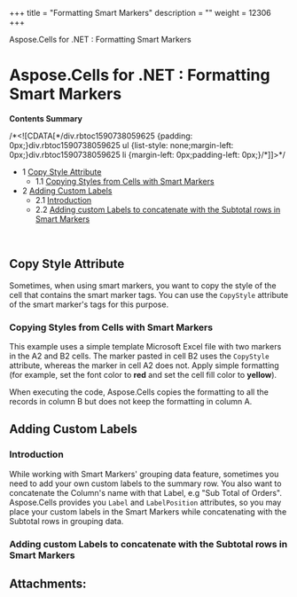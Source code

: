 +++
title = "Formatting Smart Markers" 
description = "" 
weight = 12306 
+++

Aspose.Cells for .NET : Formatting Smart Markers  

# Aspose.Cells for .NET : Formatting Smart Markers


**Contents Summary**

/\*<!\[CDATA\[\*/div.rbtoc1590738059625 {padding: 0px;}div.rbtoc1590738059625 ul {list-style: none;margin-left: 0px;}div.rbtoc1590738059625 li {margin-left: 0px;padding-left: 0px;}/\*\]\]>\*/

*   1 [Copy Style Attribute](#FormattingSmartMarkers-CopyStyleAttribute)
    *   1.1 [Copying Styles from Cells with Smart Markers](#FormattingSmartMarkers-CopyingStylesfromCellswithSmartMarkers)
*   2 [Adding Custom Labels](#FormattingSmartMarkers-AddingCustomLabels)
    *   2.1 [Introduction](#FormattingSmartMarkers-Introduction)
    *   2.2 [Adding custom Labels to concatenate with the Subtotal rows in Smart Markers](#FormattingSmartMarkers-AddingcustomLabelstoconcatenatewiththeSubtotalrowsinSmartMarkers)

 

## Copy Style Attribute

Sometimes, when using smart markers, you want to copy the style of the cell that contains the smart marker tags. You can use the `CopyStyle` attribute of the smart marker's tags for this purpose.

### Copying Styles from Cells with Smart Markers

This example uses a simple template Microsoft Excel file with two markers in the A2 and B2 cells. The marker pasted in cell B2 uses the `CopyStyle` attribute, whereas the marker in cell A2 does not. Apply simple formatting (for example, set the font color to **red** and set the cell fill color to **yellow**).

When executing the code, Aspose.Cells copies the formatting to all the records in column B but does not keep the formatting in column A.

## Adding Custom Labels

### Introduction

While working with Smart Markers' grouping data feature, sometimes you need to add your own custom labels to the summary row. You also want to concatenate the Column's name with that Label, e.g "Sub Total of Orders". Aspose.Cells provides you `Label` and `LabelPosition` attributes, so you may place your custom labels in the Smart Markers while concatenating with the Subtotal rows in grouping data.

### Adding custom Labels to concatenate with the Subtotal rows in Smart Markers


## Attachments:


